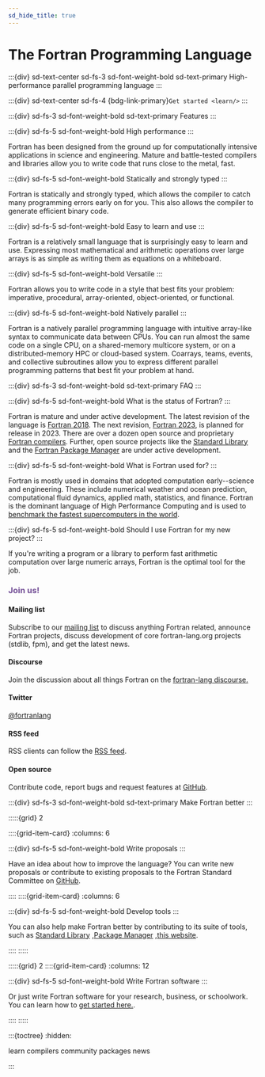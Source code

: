 ```yaml
---
sd_hide_title: true
---
```


# The Fortran Programming Language

:::{div} sd-text-center sd-fs-3 sd-font-weight-bold sd-text-primary
High-performance parallel programming language
:::

:::{div} sd-text-center sd-fs-4
{bdg-link-primary}`Get started <learn/>`
:::

:::{div} sd-fs-3 sd-font-weight-bold sd-text-primary
Features
:::

:::{div} sd-fs-5 sd-font-weight-bold
High performance
:::

Fortran has been designed from the ground up for computationally intensive applications in science and engineering. Mature and battle-tested compilers and libraries allow you to write code that runs close to the metal, fast.

:::{div} sd-fs-5 sd-font-weight-bold
Statically and strongly typed
:::

Fortran is statically and strongly typed, which allows the compiler to catch many programming errors early on for you. This also allows the compiler to generate efficient binary code.

:::{div} sd-fs-5 sd-font-weight-bold
Easy to learn and use
:::

Fortran is a relatively small language that is surprisingly easy to learn and use. Expressing most mathematical and arithmetic operations over large arrays is as simple as writing them as equations on a whiteboard.

:::{div} sd-fs-5 sd-font-weight-bold
Versatile
:::

Fortran allows you to write code in a style that best fits your problem: imperative, procedural, array-oriented, object-oriented, or functional.

:::{div} sd-fs-5 sd-font-weight-bold
Natively parallel
:::

Fortran is a natively parallel programming language with intuitive array-like syntax to communicate data between CPUs. You can run almost the same code on a single CPU, on a shared-memory multicore system, or on a distributed-memory HPC or cloud-based system. Coarrays, teams, events, and collective subroutines allow you to express different parallel programming patterns that best fit your problem at hand.

:::{div} sd-fs-3 sd-font-weight-bold sd-text-primary
FAQ
:::

:::{div} sd-fs-5 sd-font-weight-bold
What is the status of Fortran?
:::

Fortran is mature and under active development.
The latest revision of the language is
[Fortran 2018](https://isotc.iso.org/livelink/livelink?func=ll&objId=19441669&objAction=Open).
The next revision,
[Fortran 2023](https://wg5-fortran.org/N2151-N2200/N2194.pdf), is planned for
release in 2023.
There are over a dozen open source and proprietary
[Fortran compilers](compilers).
Further, open source projects like the
[Standard Library](https://github.com/fortran-lang/stdlib)
and the [Fortran Package Manager](https://fpm.fortran-lang.org) are
under active development.

:::{div} sd-fs-5 sd-font-weight-bold
What is Fortran used for?
:::

Fortran is mostly used in domains that adopted computation early--science and engineering. These include numerical weather and ocean prediction, computational fluid dynamics, applied math, statistics, and finance. Fortran is the dominant language of High Performance Computing and is used to [benchmark the fastest supercomputers in the world](https://top500.org/).

:::{div} sd-fs-5 sd-font-weight-bold
Should I use Fortran for my new project?
:::

If you're writing a program or a library to perform fast arithmetic computation over large numeric arrays, Fortran is the optimal tool for the job.

<div class="index_joinus_mobile">
<h3><p style="color:#734f96;">Join us!</p> </h3>
<h4> <i class="fas fa-envelope-open-text"></i> Mailing list</h4>
<p>Subscribe to our <a href="https://groups.io/g/fortran-lang" target="_blank">mailing list</a>
to discuss anything Fortran related, announce Fortran projects, discuss development
of core fortran-lang.org projects (stdlib, fpm), and get
the latest news.
</p>
<h4><i class="fab fa-discourse"></i> Discourse</h4>
<p>
Join the discussion about all things Fortran on the
<a href="https://fortran-lang.discourse.group" target="_blank">fortran-lang discourse.</a>
</p>
<h4><i class="fab fa-twitter"></i> Twitter</h4>
<a href="https://twitter.com/fortranlang" class="twitter-follow-button" data-show-count="true"
data-size="large">@fortranlang</a>
<script async src="https://platform.twitter.com/widgets.js" charset="utf-8"></script>
<h4><i class="fas fa-rss"></i> RSS feed</h4>
<p>RSS clients can follow the <a href="news/atom.xml" target="_blank">RSS feed</a>.</p>
<h4><i class="fab fa-github"></i> Open source</h4>
<p>
Contribute code, report bugs and request features at
<a href="https://github.com/fortran-lang" target="_blank">GitHub</a>.
</p>
</div>

:::{div} sd-fs-3 sd-font-weight-bold sd-text-primary
Make Fortran better
:::

:::::{grid} 2

::::{grid-item-card}
:columns: 6

:::{div} sd-fs-5 sd-font-weight-bold
Write proposals
:::

Have an idea about how to improve the language? You can write new proposals or contribute to existing proposals to the Fortran Standard Committee on
[GitHub](https://github.com/j3-fortran/fortran_proposals).

::::
::::{grid-item-card}
:columns: 6

:::{div} sd-fs-5 sd-font-weight-bold
Develop tools
:::

You can also help make Fortran better by contributing to its suite of tools, such as
[Standard Library](https://github.com/fortran-lang/stdlib) ,[Package Manager](https://github.com/fortran-lang/fpm) ,[this website](https://github.com/fortran-lang/webpage).

::::
:::::

:::::{grid} 2
::::{grid-item-card}
:columns: 12

:::{div} sd-fs-5 sd-font-weight-bold
Write Fortran software
:::

Or just write Fortran software for your research, business, or schoolwork. You can learn how to [get started here.](learn).

::::
:::::

:::{toctree}
:hidden:

learn
compilers
community
packages
news

:::
